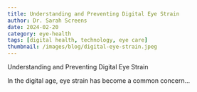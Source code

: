 ```yaml
---
title: Understanding and Preventing Digital Eye Strain
author: Dr. Sarah Screens
date: 2024-02-20
category: eye-health
tags: [digital health, technology, eye care]
thumbnail: /images/blog/digital-eye-strain.jpeg
---
```


Understanding and Preventing Digital Eye Strain

In the digital age, eye strain has become a common concern...
